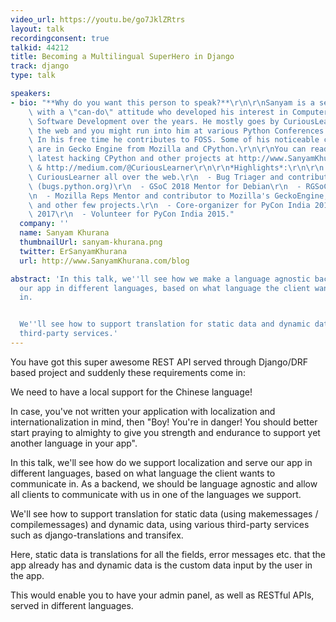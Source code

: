 ```yaml
---
video_url: https://youtu.be/go7JklZRtrs
layout: talk
recordingconsent: true
talkid: 44212
title: Becoming a Multilingual SuperHero in Django
track: django
type: talk

speakers:
- bio: "**Why do you want this person to speak?**\r\n\r\nSanyam is a self-taught programmer\
    \ with a \"can-do\" attitude who developed his interest in Computer Science and\
    \ Software Development over the years. He mostly goes by CuriousLearner all over\
    \ the web and you might run into him at various Python Conferences and local meetups.\
    \ In his free time he contributes to FOSS. Some of his noticeable contributions\
    \ are in Gecko Engine from Mozilla and CPython.\r\n\r\nYou can read about his\
    \ latest hacking CPython and other projects at http://www.SanyamKhurana.com/blog\
    \ & http://medium.com/@CuriousLearner\r\n\r\n*Highlights*:\r\n\r\n  - Goes by\
    \ CuriousLearner all over the web.\r\n  - Bug Triager and contributor to CPython\
    \ (bugs.python.org)\r\n  - GSoC 2018 Mentor for Debian\r\n  - RGSoC 2016 Mentor\r\
    \n  - Mozilla Reps Mentor and contributor to Mozilla's GeckoEngine, Add-ons ecosystem,\
    \ and other few projects.\r\n  - Core-organizer for PyCon India 2016 & PyCon India\
    \ 2017\r\n  - Volunteer for PyCon India 2015."
  company: ''
  name: Sanyam Khurana
  thumbnailUrl: sanyam-khurana.png
  twitter: ErSanyamKhurana
  url: http://www.SanyamKhurana.com/blog

abstract: 'In this talk, we''ll see how we make a language agnostic backend, to serve
  our app in different languages, based on what language the client wants to communicate
  in.


  We''ll see how to support translation for static data and dynamic data, using various
  third-party services.'
---
```

You have got this super awesome REST API served through Django/DRF based project and suddenly these requirements come in:

We need to have a local support for the Chinese language!

In case, you've not written your application with localization and internationalization in mind, then  "Boy! You're in danger! You should better start praying to almighty to give you strength and endurance to support yet another language in your app".

In this talk, we'll see how do we support localization and serve our app in different languages, based on what language the client wants to communicate in. As a backend, we should be language agnostic and allow all clients to communicate with us in one of the languages we support.

We'll see how to support translation for static data (using makemessages / compilemessages) and dynamic data, using various third-party services such as django-translations and transifex.

Here, static data is translations for all the fields, error messages etc. that the app already has and dynamic data is the custom data input by the user in the app.

This would enable you to have your admin panel, as well as RESTful APIs, served in different languages.

